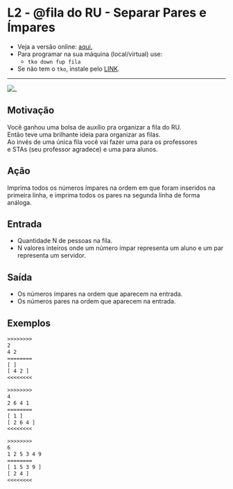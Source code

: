 # L2 - @fila do RU - Separar Pares e Ímpares

- Veja a versão online: [aqui.](https://github.com/qxcodefup/arcade/blob/master/base/fila/Readme.md)
- Para programar na sua máquina (local/virtual) use:
  - `tko down fup fila`
- Se não tem o `tko`, instale pelo [LINK](https://github.com/senapk/tko#tko).

---

![_](https://raw.githubusercontent.com/qxcodefup/arcade/master/base/fila/cover.jpg)

[](solver.cpp)

## Motivação

Você ganhou uma bolsa de auxílio pra organizar a fila do RU.  
Então teve uma brilhante ideia para organizar as filas.  
Ao invés de uma única fila você vai fazer uma para os professores  
e STAs (seu professor agradece) e uma para alunos.

## Ação

Imprima todos os números ímpares na ordem em que foram inseridos na primeira linha, e imprima todos os pares na segunda linha de forma análoga.

## Entrada

* Quantidade N de pessoas na fila.
* N valores inteiros onde um número ímpar representa um aluno e um par representa um servidor.  

## Saída

* Os números ímpares na ordem que aparecem na entrada.
* Os números pares na ordem que aparecem na entrada.

## Exemplos

``` txt
>>>>>>>>
2
4 2
========
[ ]
[ 4 2 ]
<<<<<<<<

>>>>>>>>
4
2 6 4 1
========
[ 1 ]
[ 2 6 4 ]
<<<<<<<<

>>>>>>>>
6
1 2 5 3 4 9
========
[ 1 5 3 9 ]
[ 2 4 ]
<<<<<<<<
```
